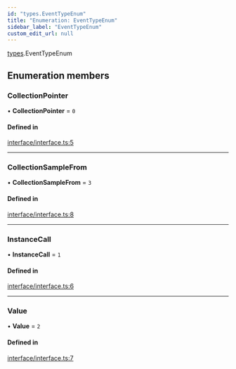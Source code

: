```yaml
---
id: "types.EventTypeEnum"
title: "Enumeration: EventTypeEnum"
sidebar_label: "EventTypeEnum"
custom_edit_url: null
---
```


[types](../namespaces/types.md).EventTypeEnum

## Enumeration members

### CollectionPointer

• **CollectionPointer** = `0`

#### Defined in

[interface/interface.ts:5](https://github.com/CityOfZion/isengard/blob/1a0270b/sdk/src/interface/interface.ts#L5)

___

### CollectionSampleFrom

• **CollectionSampleFrom** = `3`

#### Defined in

[interface/interface.ts:8](https://github.com/CityOfZion/isengard/blob/1a0270b/sdk/src/interface/interface.ts#L8)

___

### InstanceCall

• **InstanceCall** = `1`

#### Defined in

[interface/interface.ts:6](https://github.com/CityOfZion/isengard/blob/1a0270b/sdk/src/interface/interface.ts#L6)

___

### Value

• **Value** = `2`

#### Defined in

[interface/interface.ts:7](https://github.com/CityOfZion/isengard/blob/1a0270b/sdk/src/interface/interface.ts#L7)
